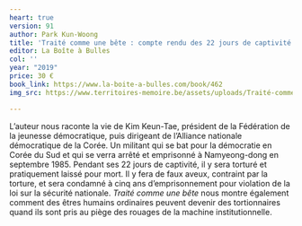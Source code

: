```yaml
---
heart: true
version: 91
author: Park Kun-Woong
title: 'Traité comme une bête : compte rendu des 22 jours de captivité de Kim Keun-Tae'
editor: La Boîte à Bulles
col: ''
year: "2019"
price: 30 €
book_link: https://www.la-boite-a-bulles.com/book/462
img_src: https://www.territoires-memoire.be/assets/uploads/Traité-comme-une-bête.jpg

---
```

L’auteur nous raconte la vie de Kim Keun-Tae, président de la Fédération de la jeunesse démocratique, puis dirigeant de l’Alliance nationale démocratique de la Corée. Un militant qui se bat pour la démocratie en Corée du Sud et qui se verra arrêté et emprisonné à Namyeong-dong en septembre 1985. Pendant ses 22 jours de captivité, il y sera torturé et pratiquement laissé pour mort. Il y fera de faux aveux, contraint par la torture, et sera condamné à cinq ans d’emprisonnement pour violation de la loi sur la sécurité nationale. _Traité comme une bête_ nous montre également comment des êtres humains ordinaires peuvent devenir des tortionnaires quand ils sont pris au piège des rouages de la machine institutionnelle.
